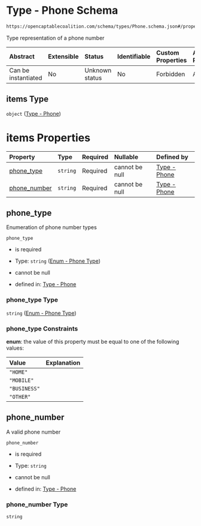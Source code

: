 # Type - Phone Schema

```txt
https://opencaptablecoalition.com/schema/types/Phone.schema.json#/properties/phone_numbers/items
```

Type representation of a phone number

| Abstract            | Extensible | Status         | Identifiable | Custom Properties | Additional Properties | Access Restrictions | Defined In                                                                                    |
| :------------------ | :--------- | :------------- | :----------- | :---------------- | :-------------------- | :------------------ | :-------------------------------------------------------------------------------------------- |
| Can be instantiated | No         | Unknown status | No           | Forbidden         | Allowed               | none                | [ContactInfo.schema.json*](../../schema/types/ContactInfo.schema.json "open original schema") |

## items Type

`object` ([Type - Phone](contactinfo-properties-contact-info---phone-number-array-type---phone.md))

# items Properties

| Property                      | Type     | Required | Nullable       | Defined by                                                                                                                                          |
| :---------------------------- | :------- | :------- | :------------- | :-------------------------------------------------------------------------------------------------------------------------------------------------- |
| [phone_type](#phone_type)     | `string` | Required | cannot be null | [Type - Phone](phone-properties-enum---phone-type.md "https://opencaptablecoalition.com/schema/enums/PhoneType.schema.json#/properties/phone_type") |
| [phone_number](#phone_number) | `string` | Required | cannot be null | [Type - Phone](phone-properties-phone_number.md "https://opencaptablecoalition.com/schema/types/Phone.schema.json#/properties/phone_number")        |

## phone_type

Enumeration of phone number types

`phone_type`

*   is required

*   Type: `string` ([Enum - Phone Type](phone-properties-enum---phone-type.md))

*   cannot be null

*   defined in: [Type - Phone](phone-properties-enum---phone-type.md "https://opencaptablecoalition.com/schema/enums/PhoneType.schema.json#/properties/phone_type")

### phone_type Type

`string` ([Enum - Phone Type](phone-properties-enum---phone-type.md))

### phone_type Constraints

**enum**: the value of this property must be equal to one of the following values:

| Value        | Explanation |
| :----------- | :---------- |
| `"HOME"`     |             |
| `"MOBILE"`   |             |
| `"BUSINESS"` |             |
| `"OTHER"`    |             |

## phone_number

A valid phone number

`phone_number`

*   is required

*   Type: `string`

*   cannot be null

*   defined in: [Type - Phone](phone-properties-phone_number.md "https://opencaptablecoalition.com/schema/types/Phone.schema.json#/properties/phone_number")

### phone_number Type

`string`

